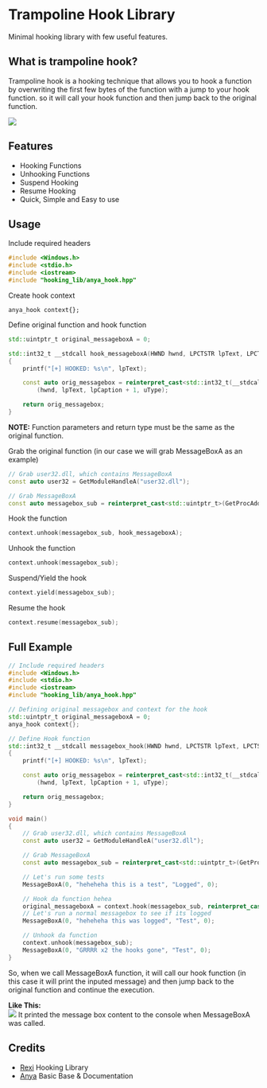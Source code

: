 # Trampoline Hook Library
Minimal hooking library with few useful features.

## What is trampoline hook?
Trampoline hook is a hooking technique that allows you to hook a function by overwriting the first few bytes of the function with a jump to your hook function. so it will call your hook function and then jump back to the original function.

<img src="http://jbremer.org/wp-posts/ah-trampoline.png">

## Features
- Hooking Functions 
- Unhooking Functions
- Suspend Hooking
- Resume Hooking
- Quick, Simple and Easy to use


## Usage
Include required headers
```cpp
#include <Windows.h>
#include <stdio.h>
#include <iostream>
#include "hooking_lib/anya_hook.hpp"
```
Create hook context
```
anya_hook context{};
```

Define original function and hook function
```cpp
std::uintptr_t original_messageboxA = 0;

std::int32_t __stdcall hook_messageboxA(HWND hwnd, LPCTSTR lpText, LPCTSTR lpCaption, UINT uType)
{
    printf("[+] HOOKED: %s\n", lpText);

    const auto orig_messagebox = reinterpret_cast<std::int32_t(__stdcall*)(HWND, LPCTSTR, LPCTSTR, UINT)>(original_messageboxA)
        (hwnd, lpText, lpCaption + 1, uType);

    return orig_messagebox;
}
```
**NOTE:** Function parameters and return type must be the same as the original function.

Grab the original function (in our case we will grab MessageBoxA as an example)
```cpp
// Grab user32.dll, which contains MessageBoxA
const auto user32 = GetModuleHandleA("user32.dll");

// Grab MessageBoxA
const auto messagebox_sub = reinterpret_cast<std::uintptr_t>(GetProcAddress(user32, "MessageBoxA"));
```

Hook the function
```cpp
context.unhook(messagebox_sub, hook_messageboxA);
```

Unhook the function
```cpp
context.unhook(messagebox_sub);
```

Suspend/Yield the hook
```cpp
context.yield(messagebox_sub);
```

Resume the hook
```cpp
context.resume(messagebox_sub);
```

## Full Example
```cpp
// Include required headers
#include <Windows.h>
#include <stdio.h>
#include <iostream>
#include "hooking_lib/anya_hook.hpp"

// Defining original messagebox and context for the hook
std::uintptr_t original_messageboxA = 0;
anya_hook context{};

// Define Hook function
std::int32_t __stdcall messagebox_hook(HWND hwnd, LPCTSTR lpText, LPCTSTR lpCaption, UINT uType)
{
    printf("[+] HOOKED: %s\n", lpText);

    const auto orig_messagebox = reinterpret_cast<std::int32_t(__stdcall*)(HWND, LPCTSTR, LPCTSTR, UINT)>(original_messageboxA)
        (hwnd, lpText, lpCaption + 1, uType);

    return orig_messagebox;
}

void main()
{
    // Grab user32.dll, which contains MessageBoxA
    const auto user32 = GetModuleHandleA("user32.dll");

    // Grab MessageBoxA
    const auto messagebox_sub = reinterpret_cast<std::uintptr_t>(GetProcAddress(user32, "MessageBoxA"));

    // Let's run some tests
    MessageBoxA(0, "heheheha this is a test", "Logged", 0);

    // Hook da function hehea
    original_messageboxA = context.hook(messagebox_sub, reinterpret_cast<std::uintptr_t>(&messagebox_hook));
    // Let's run a normal messagebox to see if its logged
    MessageBoxA(0, "heheheha this was logged", "Test", 0);

    // Unhook da function
    context.unhook(messagebox_sub);
    MessageBoxA(0, "GRRRR x2 the hooks gone", "Test", 0);
}
```
So, when we call MessageBoxA function, it will call our hook function (in this case it will print the inputed message) and then jump back to the original function and continue the execution.<br>

**Like This:**<br>
<img src="https://media.discordapp.net/attachments/990376903129038869/1023236458619863111/unknown.png">
It printed the message box content to the console when MessageBoxA was called.

## Credits
- [Rexi](https://github.com/RexiRexii) Hooking Library
- [Anya](https://github.com/MoleTheDev) Basic Base & Documentation

